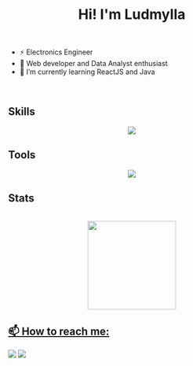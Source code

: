 <h1 align="center">Hi! I'm Ludmylla</h1>
<br>

- ⚡ Electronics Engineer
- 🔭 Web developer and Data Analyst enthusiast
- 🌱 I’m currently learning ReactJS and Java

<br>

## Skills

<p align="center">
  <a href="https://skillicons.dev">
    <img src="https://skillicons.dev/icons?i=js,html,css,java,c,cpp,py" />
  </a>
</p>

## Tools

<p align="center">
  <a href="https://skillicons.dev">
    <img src="https://skillicons.dev/icons?i=git,notion,gitlab,vscode,figma,octave,raspberrypi" />
  </a>
</p>

<!-- 
### Hi there 👋 Welcome to my Github profile.
### My name is Ludmylla!
I'm a Electronic Engineer who likes to keep learning new things


### 🌱 I’m currently learning

<div>
  <img loading="lazy" src="https://cdn.jsdelivr.net/gh/devicons/devicon/icons/java/java-original.svg" width="40" height="40"/> <img loading="lazy" src="https://cdn.jsdelivr.net/gh/devicons/devicon@latest/icons/javascript/javascript-original.svg" width="40" height="40"/>
</div>
          


### 🔭 I’m currently working on

<div>
  <img loading="lazy" src="https://cdn.jsdelivr.net/gh/devicons/devicon/icons/git/git-original.svg" width="40" height="40"/> <img loading="lazy" src="https://cdn.jsdelivr.net/gh/devicons/devicon/icons/linux/linux-original.svg" width="40" height="40"/> <img loading="lazy" src="https://cdn.jsdelivr.net/gh/devicons/devicon@latest/icons/c/c-original.svg" width="40" height="40"/> <img loading="lazy" src="https://cdn.jsdelivr.net/gh/devicons/devicon@latest/icons/cplusplus/cplusplus-original.svg" width="40" height="40"/>
</div>
-->  
 
## Stats       
<br>
<div align="center">
<a href="https://github.com/ludmyllacaetano">
<img loading="lazy" height="180em" src="https://github-readme-stats.vercel.app/api/top-langs/?username=ludmyllacaetano&layout=compact&langs_count=7&theme=dracula"/>
<!--<img loading="lazy" height="180em" src="https://github-readme-stats.vercel.app/api?username=ludmyllacaetano&show_icons=true&theme=dark&include_all_commits=true&count_private=true"/>-->
</div>
  
<!--
<picture>
  <source media="(prefers-color-scheme: dark)" srcset="github-snake-dark.svg" />
  <source media="(prefers-color-scheme: light)" srcset="github-snake.svg" />
  <img alt="github-snake" src="github-snake.svg" />
</picture>
  
![Snake animation](https://github.com/AmelioCornelius/AmelioCornelius/blob/output/github-contribution-grid-snake.svg)

-->

## <strong> 📫 How to reach me: </strong>

<div>
<a href = "mailto:ludmyllacaetano1@gmail.comi"><img loading="lazy" src="https://img.shields.io/badge/Gmail-D14836?style=for-the-badge&logo=gmail&logoColor=white" target="_blank"></a>
<a href="https://www.linkedin.com/in/ludmylla-caetano" target="_blank"><img loading="lazy" src="https://img.shields.io/badge/-LinkedIn-%230077B5?style=for-the-badge&logo=linkedin&logoColor=white" target="_blank"></a>   
</div>


<!--
**AmelioCornelius/AmelioCornelius** is a ✨ _special_ ✨ repository because its `README.md` (this file) appears on your GitHub profile.

Here are some ideas to get you started:

- 🔭 Web and Data Analysis student
- 🌱 I’m currently learning JavaScript and Java
- 👯 I’m looking to collaborate on ...
- 🤔 I’m looking for help with ...
- 💬 Ask me about ...
- 📫 How to reach me: ...
- 😄 Pronouns: ...
- ⚡ Fun fact: ...
-->
